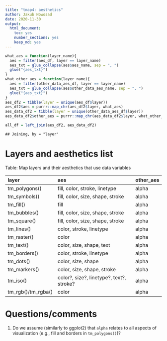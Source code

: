 ```yaml
---
title: "tmap4: aesthetics"
author: Jakub Nowosad
date: 2020-11-30
output: 
  html_document: 
    toc: yes
    number_sections: yes
    keep_md: yes
---
```









```r
what_aes = function(layer_name){
  aes = filter(aes_df, layer == layer_name)
  aes_txt = glue_collapse(aes$aes_name, sep = ", ")
  glue("{aes_txt}")
}
what_other_aes = function(layer_name){
  aes = filter(other_data_aes_df, layer == layer_name)
  aes_txt = glue_collapse(aes$other_data_aes_name, sep = ", ")
  glue("{aes_txt}")
}
aes_df2 = tibble(layer = unique(aes_df$layer))
aes_df2$aes = purrr::map_chr(aes_df2$layer, what_aes)
aes_data_df2 = tibble(layer = unique(other_data_aes_df$layer))
aes_data_df2$other_aes = purrr::map_chr(aes_data_df2$layer, what_other_aes)

all_df = left_join(aes_df2, aes_data_df2)
```

```
## Joining, by = "layer"
```


# Layers and aesthetics list


Table: Map layers and their aesthetics that use data variables

|layer              |aes                                      |other_aes |
|:------------------|:----------------------------------------|:---------|
|tm_polygons()      |fill, color, stroke, linetype            |alpha     |
|tm_symbols()       |fill, color, size, shape, stroke         |alpha     |
|tm_fill()          |fill                                     |alpha     |
|tm_bubbles()       |fill, color, size, shape, stroke         |alpha     |
|tm_square()        |fill, color, size, shape, stroke         |alpha     |
|tm_lines()         |color, stroke, linetype                  |alpha     |
|tm_raster()        |color                                    |alpha     |
|tm_text()          |color, size, shape, text                 |alpha     |
|tm_borders()       |color, stroke, linetype                  |alpha     |
|tm_dots()          |color, size, shape                       |alpha     |
|tm_markers()       |color, size, shape, stroke               |alpha     |
|tm_iso()           |color?, size?, linetype?, text?, stroke? |alpha     |
|tm_rgb()/tm_rgba() |color                                    |alpha     |

# Questions/comments

1. Do we assume (similarly to ggplot2) that `alpha` relates to all aspects of visualization (e.g., fill and borders in `tm_polygons()`)?

